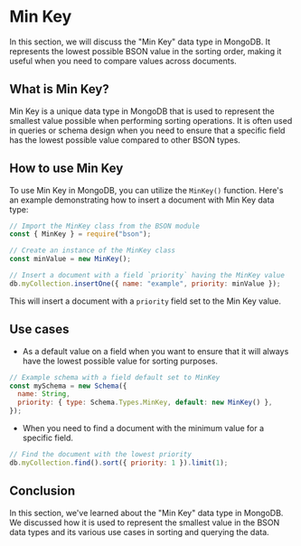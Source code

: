 # Min Key

In this section, we will discuss the "Min Key" data type in MongoDB. It represents the lowest possible BSON value in the sorting order, making it useful when you need to compare values across documents.

## What is Min Key?

Min Key is a unique data type in MongoDB that is used to represent the smallest value possible when performing sorting operations. It is often used in queries or schema design when you need to ensure that a specific field has the lowest possible value compared to other BSON types.

## How to use Min Key

To use Min Key in MongoDB, you can utilize the `MinKey()` function. Here's an example demonstrating how to insert a document with Min Key data type:

```javascript
// Import the MinKey class from the BSON module
const { MinKey } = require("bson");

// Create an instance of the MinKey class
const minValue = new MinKey();

// Insert a document with a field `priority` having the MinKey value
db.myCollection.insertOne({ name: "example", priority: minValue });
```

This will insert a document with a `priority` field set to the Min Key value.

## Use cases

- As a default value on a field when you want to ensure that it will always have the lowest possible value for sorting purposes.

```javascript
// Example schema with a field default set to MinKey
const mySchema = new Schema({
  name: String,
  priority: { type: Schema.Types.MinKey, default: new MinKey() },
});
```

- When you need to find a document with the minimum value for a specific field.

```javascript
// Find the document with the lowest priority
db.myCollection.find().sort({ priority: 1 }).limit(1);
```

## Conclusion

In this section, we've learned about the "Min Key" data type in MongoDB. We discussed how it is used to represent the smallest value in the BSON data types and its various use cases in sorting and querying the data.